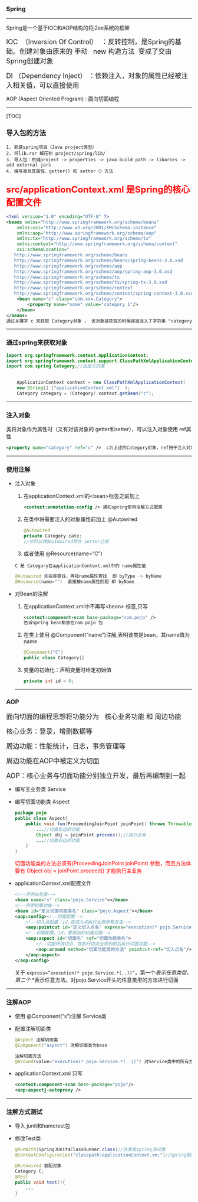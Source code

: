### Spring

---

<font seize=4>Spring是一个基于IOC和AOP结构的将j2ee系统的框架</font>

<font size=4>IOC  （Inversion Of Control）  ：反转控制，是Spring的基础。创建对象由原来的 手动   new 构造方法  变成了交由Spring创建对象</font>

<font size=4>DI （Dependency Inject） ：依赖注入，对象的属性已经被注入相关值，可以直接使用</font>

AOP (Aspect Oriented Program) : 面向切面编程

---

[TOC]



### <font size=4>导入包的方法</font>

```
1. 新建spring项目（Java project类型）
2. 将lib.rar 解压到 project/spring/lib/
3. 导入包：右键project -> properties -> java build path -> libaries -> add external jars
4. 编写类及其属性、getter() 和 setter（）方法
```

### <font color='red' size="5"> src/applicationContext.xml 是Spring的核心配置文件</font>

```xml
<?xml version="1.0" encoding="UTF-8" ?>
<beans xmlns="http://www.springframework.org/schema/beans"
    xmlns:xsi="http://www.w3.org/2001/XMLSchema-instance"
    xmlns:aop="http://www.springframework.org/schema/aop"
    xmlns:tx="http://www.springframework.org/schema/tx"
    xmlns:context="http://www.springframework.org/schema/context"
    xsi:schemaLocation="
   http://www.springframework.org/schema/beans
   http://www.springframework.org/schema/beans/spring-beans-3.0.xsd
   http://www.springframework.org/schema/aop
   http://www.springframework.org/schema/aop/spring-aop-3.0.xsd
   http://www.springframework.org/schema/tx
   http://www.springframework.org/schema/tx/spring-tx-3.0.xsd
   http://www.springframework.org/schema/context     
   http://www.springframework.org/schema/context/spring-context-3.0.xsd">
    <bean name="c" class="com.xxx.Category">
        <property name="name" value="category 1"/>
    </bean>
</beans>
通过关键字 c 来获取 Category对象 ， 该对象被获取的时候就被注入了字符串 "category 1" 到 name属性
```

---

### 通过spring来获取对象

```java
import org.springframework.context.ApplicationContext;
import org.springframework.context.support.ClassPathXmlApplicationContext;
import com.spring.Category;//自定义的类

    
    ApplicationContext context = new ClassPathXmlApplicationContext(
    new String[] {"applicationContext.xml"}  );
    Category category = (Category) context.getBean("c");

```

---

### 注入对象

类将对象作为属性时（又有对该对象的 getter和setter），可以注入对象使用 ref属性

```xml
<property name="category" ref="c" />  c为上述的Category对象，ref用于注入对象
```

---

### 使用注解

* 注入对象

  1. 在applicationContext.xml的\<bean>标签之前加上

     ```xml
     <context:annotation-config /> 通知spring使用注解方式配置
     ```

  2. 在类中将需要注入的对象属性前加上 @Autowired

     ```java
     @Autowired
     private Category cate;
     //也可以将@Autowired写在 setter之前
     ```

  3.  或者使用 @Resource(name=“C”) 
  
     ```C 是 Category在applicationContext.xml中的 name属性值```
  
     ```java
     @Autowired 先按类查找，再按name属性查找  即 byType -> byName
     @Resource(name="")  直接按name属性匹配 即 byName
     ```
  
     
  
* 对Bean的注解

  1. 在applicationContext.xml中不再写\<bean> 标签,只写

     ```xml
     <context:component-scan base-package="com.pojo" />
     告诉Spring bean都放在com.pojo 包
     ```

  2. 在类上使用 @Component(“name”)注解,表明该类是bean，其name值为name

     ```java
     @Component("C")
     public class Category{}
     ```

  3. 变量的初始化：声明变量时给定初始值

     ```java
     private int id = 0;
     ```

  ---

### AOP

  <font size=4>面向切面的编程思想将功能分为   核心业务功能 和 周边功能</font>

  <font size=4>核心业务：登录，增删数据等</font>

  <font size=4>周边功能：性能统计，日志，事务管理等</font>

  <font size=4>周边功能在AOP中被定义为切面</font>

  <font size=4>AOP：核心业务与切面功能分别独立开发，最后再编制到一起</font>

* 编写主业务类 Service

* 编写切面功能类 Aspect

  ```java
  package pojo
  public class Aspect{
      public void fun(ProceedingJoinPoint joinPoint) throws Throwable{
          ...//切面左边的功能
          Object obj = joinPoint.procees();//执行业务
          ...//切面右边的功能     
      }
  }
  ```

  <font color="red">切面功能类的方法必须有(ProceedingJoinPoint joinPoint) 参数，而且方法体要有 Object obj = joinPoint.proceed() 才能执行主业务</font>

* applicationContext.xml配置文件

  ```xml
  <!--声明业务类-->
  <bean name="s" class="pojo.Service"></bean>
  <!--声明切面功能-->
  <bean id="定义切面功能类名" class="pojo.Aspect"></bean>
  <aop:config><!--切面配置-->
      <!--切入点配置：id,在切入点执行业务所有方法-->
      <aop:pointcut id="定义切入点名" express="execution(* pojo.Service.*(..))"/> 
      <!--切面配置，id，要添加的切面功能-->
      <aop:aspect id="切面名" ref="切面功能类名">
          <!--切面环绕切点，在执行切点业务的前后执行切面功能-->
          <aop:around method="切面功能类的方法" pointcut-ref="切入点名"/>
      </aop:aspect>
  </aop:config>
  ```

  关于 ```express=“execution(* pojo.Service.*(..))”```，第一个*表示任意类型，第二个* *表示任意方法。对pojo.Service开头的任意类型的方法进行切面

---

### 注解AOP

* 使用 @Component(“s”)注解 Service类

* 配置注解切面类

  ```java
  @Aspect 注解切面类
  @Component("aspect") 注解切面类为bean
  
  注解切面方法
  @Around(value="execution(* pojo.Service.*(..))") 对Service类中的所有方法进行切面
  ```

* applicationContext.xml 只写

  ```xml
  <context:component-scan base-package="pojo"/>
  <aop:aspectj-autoproxy />
  ```

---

### 注解方式测试

* 导入 junit和hamcrest包

* 修改Test类

  ```java
  @RunWith(SpringJUnit4ClassRunner.class)//该类是spring测试类
  @ContextConfiguration("classpath:applicationContext.xm;")//Spring配置文件位置
  
  @Autowired 装配对象
  Category C;
  @Test
  public void test(){
      ...
  }
  
  ```

  